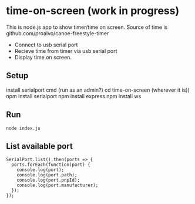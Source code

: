 # time-on-screen (work in progress)
This is node.js app to show timer/time on screen. Source of time is github.com/proalvo/canoe-freestyle-timer 
- Connect to usb serial port
- Recieve time from timer via usb serial port
- Display time on screen.

## Setup
install serialport
cmd (run as an admin?)
cd time-on-screen (wherever it is))
npm install serialport
npm install express
npm install ws

## Run
```
node index.js
```
## List available port 
```
SerialPort.list().then(ports => {
  ports.forEach(function(port) {
    console.log(port);
    console.log(port.path);
    console.log(port.pnpId);
    console.log(port.manufacturer);
  });
});
```
